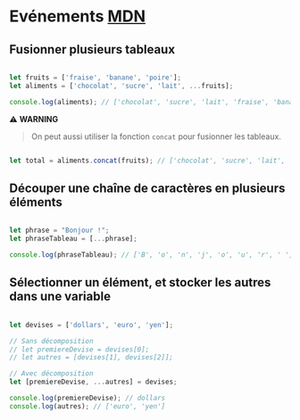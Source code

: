 # Evénements [MDN](https://developer.mozilla.org/fr/docs/Web/Events)

## Fusionner plusieurs tableaux

```js

let fruits = ['fraise', 'banane', 'poire'];
let aliments = ['chocolat', 'sucre', 'lait', ...fruits];

console.log(aliments); // ['chocolat', 'sucre', 'lait', 'fraise', 'banane', 'poire']

```

⚠️ **WARNING**
> On peut aussi utiliser la fonction `concat` pour fusionner les tableaux.


```js

let total = aliments.concat(fruits); // ['chocolat', 'sucre', 'lait', 'fraise', 'banane', 'poire']

```

## Découper une chaîne de caractères en plusieurs éléments

```js

let phrase = "Bonjour !";
let phraseTableau = [...phrase];

console.log(phraseTableau); // ['B', 'o', 'n', 'j', 'o', 'u', 'r', ' ', '!']

```

## Sélectionner un élément, et stocker les autres dans une variable

```js

let devises = ['dollars', 'euro', 'yen'];

// Sans décomposition
// let premiereDevise = devises[0];
// let autres = [devises[1], devises[2]];

// Avec décomposition
let [premiereDevise, ...autres] = devises;

console.log(premiereDevise); // dollars
console.log(autres); // ['euro', 'yen']


```
